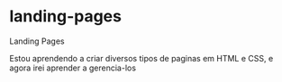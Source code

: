# landing-pages
 Landing Pages

Estou aprendendo a criar diversos tipos de paginas em HTML e CSS, e agora irei aprender a gerencia-los